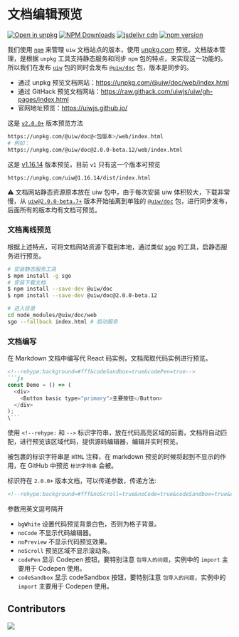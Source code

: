 文档编辑预览
===

[![Open in unpkg](https://img.shields.io/badge/Open%20in-unpkg-blue)](https://uiwjs.github.io/npm-unpkg/#/pkg/@uiw/doc/file/README.md)
[![NPM Downloads](https://img.shields.io/npm/dm/@uiw/doc.svg?style=flat)](https://www.npmjs.com/package/@uiw/doc)
[![jsdelivr cdn](https://data.jsdelivr.com/v1/package/npm/@uiw/doc/badge?style=rounded)](https://www.jsdelivr.com/package/npm/@uiw/doc)
[![npm version](https://img.shields.io/npm/v/@uiw/doc.svg?label=@uiw/doc)](https://npmjs.com/@uiw/doc)

我们使用 [`npm`](https://www.npmjs.com/package/@uiw/doc) 来管理 `uiw` 文档站点的版本，使用 [unpkg.com](https://unpkg.com/@uiw/doc/web/index.html) 预览。文档版本管理，是根据 `unpkg` 工具支持静态服务和同步 `npm` 包的特点，来实现这一功能的。所以我们在发布 [`uiw`](https://www.npmjs.com/package/uiw) 包的同时会发布 [`@uiw/doc`](https://www.npmjs.com/package/@uiw/doc) 包，版本是同步的。

- 通过 unpkg 预览文档网站：https://unpkg.com/@uiw/doc/web/index.html  
- 通过 GitHack 预览文档网站：https://raw.githack.com/uiwjs/uiw/gh-pages/index.html
- 官网地址预览：https://uiwjs.github.io/  

这是 [`v2.0.0+`](https://unpkg.com/@uiw/doc@2.0.1/web/index.html) 版本预览方法

```bash
https://unpkg.com/@uiw/doc@<包版本>/web/index.html
# 例如：
https://unpkg.com/@uiw/doc@2.0.0-beta.12/web/index.html
```

这是 [v1.16.14](https://unpkg.com/uiw@1.16.14/dist/index.html) 版本预览，目前 `v1` 只有这一个版本可预览

```
https://unpkg.com/uiw@1.16.14/dist/index.html
```

⚠️ 文档网站静态资源原本放在 uiw 包中，由于每次安装 uiw 体积较大，下载非常慢，从 [`uiw@2.0.0-beta.7+`](https://unpkg.com/@uiw/doc/web/index.html) 版本开始抽离到单独的 [`@uiw/doc`](https://www.npmjs.com/package/@uiw/doc) 包，进行同步发布，后面所有的版本均有文档可预览。

### 文档离线预览

根据上述特点，可将文档网站资源下载到本地，通过类似 [sgo](https://www.npmjs.com/package/sgo) 的工具，启静态服务进行预览。

```bash
# 安装静态服务工具
$ mpm install -g sgo
# 安装下载文档
$ npm install --save-dev @uiw/doc
$ npm install --save-dev @uiw/doc@2.0.0-beta.12

# 进入目录
cd node_modules/@uiw/doc/web
sgo --fallback index.html # 启动服务
```

### 文档编写

在 Markdown 文档中编写代 React 码实例，文档爬取代码实例进行预览。


```markdown
<!--rehype:background=#fff&codeSandbox=true&codePen=true-->
```js
const Demo = () => (
  <div>
    <Button basic type="primary">主要按钮</Button>
  </div>
);
\```
```

使用 `<!--rehype:` 和 `-->` 标识字符串，放在代码高亮区域的前面，文档将自动匹配，进行预览该区域代码，提供源码编辑器，编辑并实时预览。

被包裹的标识字符串是 `HTML` 注释，在 markdown 预览的时候将起到不显示的作用，在 GitHub 中预览 `标识字符串` 会被。

标识符在 `2.0.0+` 版本文档，可以传递参数，传递方法: 

```markdown
<!--rehype:background=#fff&noScroll=true&noCode=true&codeSandbox=true&codePen=true-->
```

参数用英文逗号隔开

- `bgWhite` 设置代码预览背景白色，否则为格子背景。
- `noCode` 不显示代码编辑器。 
- `noPreview` 不显示代码预览效果。
- `noScroll` 预览区域不显示滚动条。
- `codePen` 显示 Codepen 按钮，要特别注意 `包导入的问题`，实例中的 `import` 主要用于 Codepen 使用。
- `codeSandbox` 显示 codeSandbox 按钮，要特别注意 `包导入的问题`，实例中的 `import` 主要用于 Codepen 使用。


## Contributors

<a href="https://github.com/uiwjs/uiw/graphs/contributors">
  <img src="https://uiwjs.github.io/uiw/CONTRIBUTORS.svg" />
</a>
